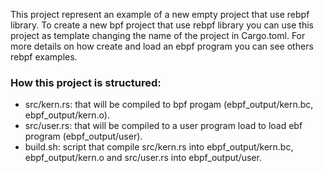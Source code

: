 This project represent an example of a new empty project that use rebpf library. To create a new bpf project that use rebpf library you can use this project as template changing the name of the project in Cargo.toml. For more details on how create and load an ebpf program you can see others rebpf examples.

### How this project is structured:

- src/kern.rs: that will be compiled to bpf progam (ebpf_output/kern.bc, ebpf_output/kern.o).
- src/user.rs: that will be compiled to a user program load to load ebf program (ebpf_output/user).
- build.sh: script that compile src/kern.rs into ebpf_output/kern.bc, ebpf_output/kern.o and src/user.rs into ebpf_output/user.
